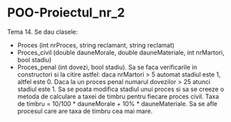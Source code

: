# POO-Proiectul_nr_2
Tema 14. Se dau clasele:
- Proces (int nrProces, string reclamant, string reclamat)
- Proces_civil (double dauneMorale, double dauneMateriale, int nrMartori, bool stadiu)
- Proces_penal (int dovezi, bool stadiu).
Sa se faca verificarile in constructori si la citire astfel: daca nrMartori > 5 automat stadiul este 1, altfel este 0. Daca la un proces penal numarul dovezilor > 25 atunci stadiul este 1.
Sa se poata modifica stadiul unui proces si sa se creeze o metoda de calculare a taxei de timbru pentru fiecare proces civil. Taxa de timbru = 10/100 * dauneMorale + 10% * dauneMateriale.
Sa se afle procesul care are taxa de timbru cea mai mare.
